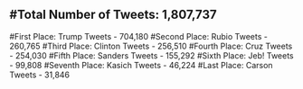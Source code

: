 #Total Number of Tweets: 1,807,737 
---
#First Place: Trump Tweets - 704,180
#Second Place: Rubio Tweets - 260,765
#Third Place: Clinton Tweets - 256,510
#Fourth Place: Cruz Tweets - 254,030
#Fifth Place: Sanders Tweets - 155,292
#Sixth Place: Jeb! Tweets - 99,808
#Seventh Place: Kasich Tweets - 46,224
#Last Place: Carson Tweets - 31,846
